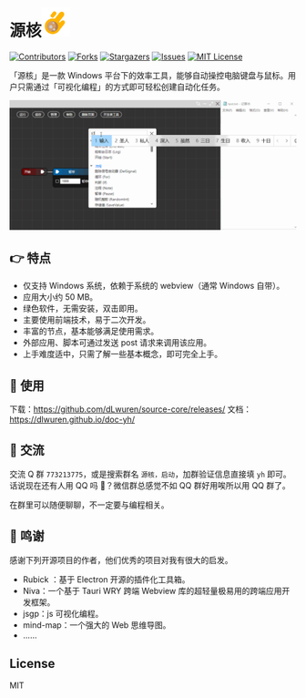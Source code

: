 <div>
  <h1>源核<img src="./screenshots/logo.svg" alt="Logo" width="50" height="50"></img></h1>
</div>

[![Contributors][contributors-shield]][contributors-url]
[![Forks][forks-shield]][forks-url]
[![Stargazers][stars-shield]][stars-url]
[![Issues][issues-shield]][issues-url]
[![MIT License][license-shield]][license-url]

[your-project-path]:dLwuren/source-core
[contributors-shield]: https://img.shields.io/github/contributors/dLwuren/source-core.svg?style=flat-square
[contributors-url]: https://github.com/dLwuren/source-core/graphs/contributors
[forks-shield]: https://img.shields.io/github/forks/dLwuren/source-core.svg?style=flat-square
[forks-url]: https://github.com/dLwuren/source-core/network/members
[stars-shield]: https://img.shields.io/github/stars/dLwuren/source-core.svg?style=flat-square
[stars-url]: https://github.com/dLwuren/source-core/stargazers
[issues-shield]: https://img.shields.io/github/issues/dLwuren/source-core.svg?style=flat-square
[issues-url]: https://img.shields.io/github/issues/dLwuren/source-core.svg
[license-shield]: https://img.shields.io/github/license/dLwuren/source-core.svg?style=flat-square
[license-url]: https://github.com/dLwuren/source-core/blob/master/LICENSE.txt

「源核」是一款 Windows 平台下的效率工具，能够自动操控电脑键盘与鼠标。用户只需通过「可视化编程」的方式即可轻松创建自动化任务。

![演示1](./screenshots/使用演示1.gif)

## 👉 特点
- 仅支持 Windows 系统，依赖于系统的 webview（通常 Windows 自带）。
- 应用大小约 50 MB。
- 绿色软件，无需安装，双击即用。
- 主要使用前端技术，易于二次开发。
- 丰富的节点，基本能够满足使用需求。
- 外部应用、脚本可通过发送 post 请求来调用该应用。
- 上手难度适中，只需了解一些基本概念，即可完全上手。

## 🥳 使用
下载：https://github.com/dLwuren/source-core/releases/
文档：https://dlwuren.github.io/doc-yh/

## 🎈 交流
交流 Q 群 `773213775`，或是搜索群名 `源核，启动`，加群验证信息直接填 `yh` 即可。话说现在还有人用 QQ 吗 👀？微信群总感觉不如 QQ 群好用唉所以用 QQ 群了。

在群里可以随便聊聊，不一定要与编程相关。

## 🙏 鸣谢
感谢下列开源项目的作者，他们优秀的项目对我有很大的启发。

- Rubick ：基于 Electron 开源的插件化工具箱。
- Niva：一个基于 Tauri WRY 跨端 Webview 库的超轻量极易用的跨端应用开发框架。
- jsgp：js 可视化编程。
- mind-map：一个强大的 Web 思维导图。
- ……

## License
MIT
